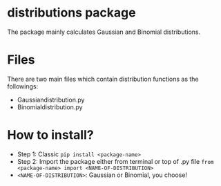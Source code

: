 # distributions package

The package mainly calculates Gaussian and Binomial distributions.

# Files
There are two main files which contain distribution functions as the followings:
- Gaussiandistribution.py
- Binomialdistribution.py

# How to install?
- Step 1: Classic `pip install <package-name>`
- Step 2: Import the package either from terminal or top of .py file
`from <package-name> import <NAME-OF-DISTRIBUTION>`
- `<NAME-OF-DISTRIBUTION>`: Gaussian or Binomial, you choose!
